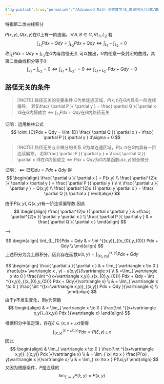 ```yaml
---
{"dg-publish":true,"permalink":"/Advanced Math 高等数学/8_曲线积分/公式/曲线积分路径无关/","tags":["高数","微积分","定理"]}
---
```


特指第二类曲线积分

<style> .container {font-family: sans-serif; text-align: center;} .button-wrapper button {z-index: 1;height: 40px; width: 100px; margin: 10px;padding: 5px;} .excalidraw .App-menu_top .buttonList { display: flex;} .excalidraw-wrapper { height: 800px; margin: 50px; position: relative;} :root[dir="ltr"] .excalidraw .layer-ui__wrapper .zen-mode-transition.App-menu_bottom--transition-left {transform: none;} </style><script src="https://cdn.jsdelivr.net/npm/react@17/umd/react.production.min.js"></script><script src="https://cdn.jsdelivr.net/npm/react-dom@17/umd/react-dom.production.min.js"></script><script type="text/javascript" src="https://cdn.jsdelivr.net/npm/@excalidraw/excalidraw@0/dist/excalidraw.production.min.js"></script><div id="曲线积分与路径无关图像excalidraw.md1"></div><script>(function(){const InitialData={"type":"excalidraw","version":2,"source":"https://github.com/zsviczian/obsidian-excalidraw-plugin/releases/tag/2.6.7","elements":[{"id":"AXKPGaypQC6Drdz55M2wG","type":"arrow","x":-261.20001220703125,"y":264.49433191844844,"width":618.4000854492188,"height":0,"angle":0,"strokeColor":"#1e1e1e","backgroundColor":"transparent","fillStyle":"solid","strokeWidth":1,"strokeStyle":"solid","roughness":0,"opacity":100,"groupIds":[],"frameId":null,"index":"a0","roundness":{"type":2},"seed":1100916469,"version":115,"versionNonce":1798051366,"isDeleted":false,"boundElements":[],"updated":1741244942741,"link":null,"locked":false,"points":[[0,0],[618.4000854492188,0]],"lastCommittedPoint":null,"startBinding":null,"endBinding":null,"startArrowhead":null,"endArrowhead":"arrow","elbowed":false},{"id":"1KoCBIPTtsvt7Sfrg5PTT","type":"arrow","x":-238.96438889509128,"y":300.86251068115234,"width":3.552713678800501e-14,"height":613.6000213623047,"angle":0,"strokeColor":"#1e1e1e","backgroundColor":"transparent","fillStyle":"solid","strokeWidth":1,"strokeStyle":"solid","roughness":0,"opacity":100,"groupIds":[],"frameId":null,"index":"a1","roundness":{"type":2},"seed":1798942485,"version":146,"versionNonce":1674801594,"isDeleted":false,"boundElements":[],"updated":1741244938959,"link":null,"locked":false,"points":[[0,0],[3.552713678800501e-14,-613.6000213623047]],"lastCommittedPoint":null,"startBinding":null,"endBinding":null,"startArrowhead":null,"endArrowhead":"arrow","elbowed":false},{"id":"Shj09ciC","type":"text","x":365.378465629145,"y":249.38334881828558,"width":12,"height":25,"angle":0,"strokeColor":"#1e1e1e","backgroundColor":"transparent","fillStyle":"solid","strokeWidth":1,"strokeStyle":"solid","roughness":0,"opacity":100,"groupIds":[],"frameId":null,"index":"a2","roundness":null,"seed":1572611867,"version":71,"versionNonce":1462521254,"isDeleted":false,"boundElements":[],"updated":1741245046841,"link":null,"locked":false,"text":"x","rawText":"x","fontSize":20,"fontFamily":5,"textAlign":"left","verticalAlign":"top","containerId":null,"originalText":"x","autoResize":true,"lineHeight":1.25},{"id":"IslR5yBa","type":"text","x":-219.76715557985563,"y":-312.0265604709993,"width":11,"height":25,"angle":0,"strokeColor":"#1e1e1e","backgroundColor":"transparent","fillStyle":"solid","strokeWidth":1,"strokeStyle":"solid","roughness":0,"opacity":100,"groupIds":[],"frameId":null,"index":"a3","roundness":null,"seed":1922651707,"version":35,"versionNonce":2071283494,"isDeleted":false,"boundElements":[],"updated":1741245049356,"link":null,"locked":false,"text":"y","rawText":"y","fontSize":20,"fontFamily":5,"textAlign":"left","verticalAlign":"top","containerId":null,"originalText":"y","autoResize":true,"lineHeight":1.25},{"id":"Ie8om-_7Og6-_wZwSEtVd","type":"ellipse","x":-161.11677605699217,"y":-214.90099687562136,"width":427.44579782181324,"height":432.4233755290211,"angle":0,"strokeColor":"#1e1e1e","backgroundColor":"transparent","fillStyle":"solid","strokeWidth":1,"strokeStyle":"solid","roughness":0,"opacity":100,"groupIds":[],"frameId":null,"index":"a4","roundness":{"type":2},"seed":638403750,"version":71,"versionNonce":1107564410,"isDeleted":false,"boundElements":null,"updated":1741244951140,"link":null,"locked":false},{"id":"tuYAPkcy","type":"text","x":41.717812544394405,"y":-24.510269470677258,"width":16,"height":25,"angle":0,"strokeColor":"#1e1e1e","backgroundColor":"transparent","fillStyle":"solid","strokeWidth":1,"strokeStyle":"solid","roughness":0,"opacity":100,"groupIds":[],"frameId":null,"index":"a5","roundness":null,"seed":367788282,"version":13,"versionNonce":182212070,"isDeleted":false,"boundElements":null,"updated":1741244958386,"link":null,"locked":false,"text":"D","rawText":"D","fontSize":20,"fontFamily":5,"textAlign":"left","verticalAlign":"top","containerId":null,"originalText":"D","autoResize":true,"lineHeight":1.25},{"id":"FAoHS4jV","type":"text","x":-88.3202984243282,"y":127.30453332129457,"width":14,"height":25,"angle":0,"strokeColor":"#1e1e1e","backgroundColor":"transparent","fillStyle":"solid","strokeWidth":1,"strokeStyle":"solid","roughness":0,"opacity":100,"groupIds":[],"frameId":null,"index":"a6","roundness":null,"seed":1795200102,"version":6,"versionNonce":1854248166,"isDeleted":false,"boundElements":[{"id":"fb0bD3aVwcfucaEUieS2I","type":"arrow"},{"id":"3jJ2p137xDEN3qcbL23HY","type":"arrow"}],"updated":1741245024139,"link":null,"locked":false,"text":"A","rawText":"A","fontSize":20,"fontFamily":5,"textAlign":"left","verticalAlign":"top","containerId":null,"originalText":"A","autoResize":true,"lineHeight":1.25},{"id":"sdThhSZE","type":"text","x":167.40059938930904,"y":19.043137910557505,"width":16,"height":25,"angle":0,"strokeColor":"#1e1e1e","backgroundColor":"transparent","fillStyle":"solid","strokeWidth":1,"strokeStyle":"solid","roughness":0,"opacity":100,"groupIds":[],"frameId":null,"index":"a7","roundness":null,"seed":638222330,"version":6,"versionNonce":1990595430,"isDeleted":false,"boundElements":[{"id":"fb0bD3aVwcfucaEUieS2I","type":"arrow"},{"id":"3jJ2p137xDEN3qcbL23HY","type":"arrow"}],"updated":1741245024139,"link":null,"locked":false,"text":"B","rawText":"B","fontSize":20,"fontFamily":5,"textAlign":"left","verticalAlign":"top","containerId":null,"originalText":"B","autoResize":true,"lineHeight":1.25},{"id":"fb0bD3aVwcfucaEUieS2I","type":"arrow","x":-64.05480588010687,"y":147.83688412089862,"width":229.58881066237086,"height":103.90602381745629,"angle":0,"strokeColor":"#1971c2","backgroundColor":"transparent","fillStyle":"solid","strokeWidth":1,"strokeStyle":"solid","roughness":0,"opacity":100,"groupIds":[],"frameId":null,"index":"a8","roundness":{"type":2},"seed":694607910,"version":261,"versionNonce":271781242,"isDeleted":false,"boundElements":null,"updated":1741245012131,"link":null,"locked":false,"points":[[0,0],[61.5969574598667,6.844101110043766],[133.1490228646764,4.977506502998779],[178.5690960571652,-17.421343964704818],[214.65614874495634,-57.86386318472216],[229.58881066237086,-97.06192270741252]],"lastCommittedPoint":[225.85566891775358,-96.43974032822177],"startBinding":{"elementId":"FAoHS4jV","focus":0.4604659451196609,"gap":10.265492544221331,"fixedPoint":null},"endBinding":{"elementId":"sdThhSZE","focus":0.1990414538519352,"gap":6.7318235029285916,"fixedPoint":null},"startArrowhead":null,"endArrowhead":"arrow","elbowed":false},{"id":"3jJ2p137xDEN3qcbL23HY","type":"arrow","x":-85.20933905890166,"y":121.7047969696323,"width":260.6984043166359,"height":272.5200356644149,"angle":0,"strokeColor":"#1971c2","backgroundColor":"transparent","fillStyle":"solid","strokeWidth":1,"strokeStyle":"solid","roughness":0,"opacity":100,"groupIds":[],"frameId":null,"index":"a9","roundness":{"type":2},"seed":862407270,"version":221,"versionNonce":1619914426,"isDeleted":false,"boundElements":null,"updated":1741245024147,"link":null,"locked":false,"points":[[0,0],[-0.6221823791907468,-51.641896984396396],[7.466283489234513,-139.37096533026573],[80.8849435010892,-253.85427947185582],[173.59154208469374,-272.5200356644149],[234.56631716536964,-199.72358176648729],[260.07622193744515,-109.50576016911856]],"lastCommittedPoint":[260.07622193744515,-109.50576016911856],"startBinding":{"elementId":"FAoHS4jV","focus":-0.5133799442223738,"gap":5.599736351662273,"fixedPoint":null},"endBinding":{"elementId":"sdThhSZE","focus":0.4279342933531048,"gap":6.844101110043766,"fixedPoint":null},"startArrowhead":null,"endArrowhead":"arrow","elbowed":false},{"id":"EP3OylkL","type":"text","x":100.82604048749806,"y":149.0812963487529,"width":19.399978637695312,"height":25,"angle":0,"strokeColor":"#1971c2","backgroundColor":"transparent","fillStyle":"solid","strokeWidth":1,"strokeStyle":"solid","roughness":0,"opacity":100,"groupIds":[],"frameId":null,"index":"aA","roundness":null,"seed":487851898,"version":53,"versionNonce":1464346982,"isDeleted":false,"boundElements":null,"updated":1741245038192,"link":null,"locked":false,"text":"L1","rawText":"L1","fontSize":20,"fontFamily":5,"textAlign":"left","verticalAlign":"top","containerId":null,"originalText":"L1","autoResize":true,"lineHeight":1.25},{"id":"6tD5OW0l","type":"text","x":-108.23046684474147,"y":-82.99631503459014,"width":24.8599853515625,"height":25,"angle":0,"strokeColor":"#1971c2","backgroundColor":"transparent","fillStyle":"solid","strokeWidth":1,"strokeStyle":"solid","roughness":0,"opacity":100,"groupIds":[],"frameId":null,"index":"aB","roundness":null,"seed":456905082,"version":14,"versionNonce":61461498,"isDeleted":false,"boundElements":null,"updated":1741245043474,"link":null,"locked":false,"text":"L2","rawText":"L2","fontSize":20,"fontFamily":5,"textAlign":"left","verticalAlign":"top","containerId":null,"originalText":"L2","autoResize":true,"lineHeight":1.25}],"appState":{"theme":"dark","viewBackgroundColor":"#ffffff","currentItemStrokeColor":"#1971c2","currentItemBackgroundColor":"transparent","currentItemFillStyle":"solid","currentItemStrokeWidth":1,"currentItemStrokeStyle":"solid","currentItemRoughness":0,"currentItemOpacity":100,"currentItemFontFamily":5,"currentItemFontSize":20,"currentItemTextAlign":"left","currentItemStartArrowhead":null,"currentItemEndArrowhead":"arrow","currentItemArrowType":"round","scrollX":362.784707426871,"scrollY":331.34809343600557,"zoom":{"value":1.285777},"currentItemRoundness":"round","gridSize":null,"gridStep":5,"gridModeEnabled":false,"gridColor":{"Bold":"rgba(217, 217, 217, 0.5)","Regular":"rgba(230, 230, 230, 0.5)"},"currentStrokeOptions":null,"frameRendering":{"enabled":true,"clip":true,"name":true,"outline":true},"objectsSnapModeEnabled":false,"activeTool":{"type":"selection","customType":null,"locked":false,"lastActiveTool":null}},"files":{}};InitialData.scrollToContent=true;App=()=>{const e=React.useRef(null),t=React.useRef(null),[n,i]=React.useState({width:void 0,height:void 0});return React.useEffect(()=>{i({width:t.current.getBoundingClientRect().width,height:t.current.getBoundingClientRect().height});const e=()=>{i({width:t.current.getBoundingClientRect().width,height:t.current.getBoundingClientRect().height})};return window.addEventListener("resize",e),()=>window.removeEventListener("resize",e)},[t]),React.createElement(React.Fragment,null,React.createElement("div",{className:"excalidraw-wrapper",ref:t},React.createElement(ExcalidrawLib.Excalidraw,{ref:e,width:n.width,height:n.height,initialData:InitialData,viewModeEnabled:!0,zenModeEnabled:!0,gridModeEnabled:!1})))},excalidrawWrapper=document.getElementById("曲线积分与路径无关图像excalidraw.md1");ReactDOM.render(React.createElement(App),excalidrawWrapper);})();</script>

$P(x,y),Q(x,y)$在$G$上有一阶连偏，$\forall A,B \in G ,\forall L_{1},L_{2}$
若
$$
\int_{L_{1}}Pdx + Qdy = \int_{L_{2}} Pdx + Qdy  \Leftrightarrow  \int_{L_{1}} - \int_{L_{2}} = 0
$$
称$\int_{L}Pdx + Qdy = \int_{L_{2}}$在$G$内与路径无关
可以推出，$G$内任意一条封闭的曲线，其第二类曲线积分等于$0$
$$
\int_{L_{1}} - \int_{L_{2}} = 0 \Leftrightarrow \int_{L_{1}} + \int_{L_{2}^{-}} = 0\Leftrightarrow  \int_{L_{1} + L_{2}^{-}}Pdx + Qdy = 0
$$

## 路径无关的条件


> [!NOTE] 路径无关的充要条件
> $G$为单连通区域，$P(x,t)$在$G$内具有一阶连续偏导。
> 若$\frac{ \partial P }{ \partial y } = \frac{ \partial Q }{ \partial x }$在$G$内恒成立$\Leftrightarrow \int_{L_{1}}Pdx + Qdy$在$G$内路径无关

证明：运用格林公式
$$
\oint_{C}Pdx + Qdy = \iint_{D} \frac{ \partial Q }{ \partial x } - \frac{ \partial P }{ \partial y } d\sigma = 0 
$$

> [!NOTE] 路径无关与全微分的关系
> $G$为单连通区域，$P(x,t)$在$G$内具有一阶连续偏导。
> 若$\frac{ \partial P }{ \partial y } = \frac{ \partial Q }{ \partial x }$在$G$内恒成立$\Leftrightarrow Pdx + Qdy$为$G$内某函数$u(x,y)$的全微分

证明：
$\impliedby$ 
已知$du  = Pdx + Qdy$
得
$$
\begin{align}
\frac{ \partial u }{ \partial x } = P(x,y) \\
\frac{ \partial^{2}u }{ \partial x \partial y  } = \frac{ \partial P }{ \partial y } \\
 \\
\frac{ \partial u }{ \partial y } = Q(x,y) \\
\frac{ \partial^{2}u }{ \partial y \partial x  } = \frac{ \partial Q }{ \partial x } 
\end{align}
$$

由于$P(x,y),Q(x,y)$有一阶连续偏导数
因此
$$
\begin{align}
 \frac{ \partial^{2}u }{ \partial x \partial y  } & =\frac{ \partial^{2}u }{ \partial y \partial x  } \\
\frac{ \partial P }{ \partial y }  & = \frac{ \partial Q }{ \partial x } 
\end{align}
$$

<div id="曲线积分与路径无关_全微分excalidraw.md2"></div><script>(function(){const InitialData={"type":"excalidraw","version":2,"source":"https://github.com/zsviczian/obsidian-excalidraw-plugin/releases/tag/2.6.7","elements":[{"id":"AXKPGaypQC6Drdz55M2wG","type":"arrow","x":-261.20001220703125,"y":264.49433191844844,"width":618.4000854492188,"height":0,"angle":0,"strokeColor":"#1e1e1e","backgroundColor":"transparent","fillStyle":"solid","strokeWidth":1,"strokeStyle":"solid","roughness":0,"opacity":100,"groupIds":[],"frameId":null,"index":"a0","roundness":{"type":2},"seed":1100916469,"version":115,"versionNonce":1798051366,"isDeleted":false,"boundElements":[],"updated":1741244942741,"link":null,"locked":false,"points":[[0,0],[618.4000854492188,0]],"lastCommittedPoint":null,"startBinding":null,"endBinding":null,"startArrowhead":null,"endArrowhead":"arrow","elbowed":false},{"id":"1KoCBIPTtsvt7Sfrg5PTT","type":"arrow","x":-238.96438889509128,"y":300.86251068115234,"width":3.552713678800501e-14,"height":613.6000213623047,"angle":0,"strokeColor":"#1e1e1e","backgroundColor":"transparent","fillStyle":"solid","strokeWidth":1,"strokeStyle":"solid","roughness":0,"opacity":100,"groupIds":[],"frameId":null,"index":"a1","roundness":{"type":2},"seed":1798942485,"version":146,"versionNonce":1674801594,"isDeleted":false,"boundElements":[],"updated":1741244938959,"link":null,"locked":false,"points":[[0,0],[3.552713678800501e-14,-613.6000213623047]],"lastCommittedPoint":null,"startBinding":null,"endBinding":null,"startArrowhead":null,"endArrowhead":"arrow","elbowed":false},{"id":"Shj09ciC","type":"text","x":365.378465629145,"y":249.38334881828558,"width":12,"height":25,"angle":0,"strokeColor":"#1e1e1e","backgroundColor":"transparent","fillStyle":"solid","strokeWidth":1,"strokeStyle":"solid","roughness":0,"opacity":100,"groupIds":[],"frameId":null,"index":"a2","roundness":null,"seed":1572611867,"version":71,"versionNonce":1462521254,"isDeleted":false,"boundElements":[],"updated":1741245046841,"link":null,"locked":false,"text":"x","rawText":"x","fontSize":20,"fontFamily":5,"textAlign":"left","verticalAlign":"top","containerId":null,"originalText":"x","autoResize":true,"lineHeight":1.25},{"id":"IslR5yBa","type":"text","x":-219.76715557985563,"y":-312.0265604709993,"width":11,"height":25,"angle":0,"strokeColor":"#1e1e1e","backgroundColor":"transparent","fillStyle":"solid","strokeWidth":1,"strokeStyle":"solid","roughness":0,"opacity":100,"groupIds":[],"frameId":null,"index":"a3","roundness":null,"seed":1922651707,"version":35,"versionNonce":2071283494,"isDeleted":false,"boundElements":[],"updated":1741245049356,"link":null,"locked":false,"text":"y","rawText":"y","fontSize":20,"fontFamily":5,"textAlign":"left","verticalAlign":"top","containerId":null,"originalText":"y","autoResize":true,"lineHeight":1.25},{"id":"Ie8om-_7Og6-_wZwSEtVd","type":"ellipse","x":-161.11677605699217,"y":-214.90099687562136,"width":427.44579782181324,"height":432.4233755290211,"angle":0,"strokeColor":"#1e1e1e","backgroundColor":"transparent","fillStyle":"solid","strokeWidth":1,"strokeStyle":"solid","roughness":0,"opacity":100,"groupIds":[],"frameId":null,"index":"a4","roundness":{"type":2},"seed":638403750,"version":71,"versionNonce":1107564410,"isDeleted":false,"boundElements":[],"updated":1741244951140,"link":null,"locked":false},{"id":"tuYAPkcy","type":"text","x":46.05616825852769,"y":-24.510269470677258,"width":16,"height":25,"angle":0,"strokeColor":"#1e1e1e","backgroundColor":"transparent","fillStyle":"solid","strokeWidth":1,"strokeStyle":"solid","roughness":0,"opacity":100,"groupIds":[],"frameId":null,"index":"a5","roundness":null,"seed":367788282,"version":16,"versionNonce":206717862,"isDeleted":false,"boundElements":[],"updated":1741247120133,"link":null,"locked":false,"text":"D","rawText":"D","fontSize":20,"fontFamily":5,"textAlign":"left","verticalAlign":"top","containerId":null,"originalText":"D","autoResize":true,"lineHeight":1.25},{"id":"FAoHS4jV","type":"text","x":-88.3202984243282,"y":127.30453332129457,"width":14,"height":25,"angle":0,"strokeColor":"#1e1e1e","backgroundColor":"transparent","fillStyle":"solid","strokeWidth":1,"strokeStyle":"solid","roughness":0,"opacity":100,"groupIds":[],"frameId":null,"index":"a6","roundness":null,"seed":1795200102,"version":7,"versionNonce":1462482170,"isDeleted":false,"boundElements":[{"id":"fb0bD3aVwcfucaEUieS2I","type":"arrow"}],"updated":1741247055506,"link":null,"locked":false,"text":"A","rawText":"A","fontSize":20,"fontFamily":5,"textAlign":"left","verticalAlign":"top","containerId":null,"originalText":"A","autoResize":true,"lineHeight":1.25},{"id":"fb0bD3aVwcfucaEUieS2I","type":"arrow","x":-65.91408092136498,"y":146.59736742672652,"width":236.40624704937926,"height":104.5257821645423,"angle":0,"strokeColor":"#1971c2","backgroundColor":"transparent","fillStyle":"solid","strokeWidth":1,"strokeStyle":"solid","roughness":0,"opacity":100,"groupIds":[],"frameId":null,"index":"a8","roundness":{"type":2},"seed":694607910,"version":290,"versionNonce":1838167482,"isDeleted":false,"boundElements":[],"updated":1741247080534,"link":null,"locked":false,"points":[[0,0],[64.07603813274181,8.083617804215862],[135.6281035375515,6.2170231971708745],[181.04817673004032,-16.18182727053272],[217.13522941783145,-56.62434649055007],[236.40624704937926,-96.44216436032644]],"lastCommittedPoint":null,"startBinding":{"elementId":"FAoHS4jV","focus":0.3623404674177951,"gap":8.406217502963216,"fixedPoint":null},"endBinding":null,"startArrowhead":null,"endArrowhead":"arrow","elbowed":false},{"id":"EP3OylkL","type":"text","x":100.82604048749806,"y":149.0812963487529,"width":19.399978637695312,"height":25,"angle":0,"strokeColor":"#1971c2","backgroundColor":"transparent","fillStyle":"solid","strokeWidth":1,"strokeStyle":"solid","roughness":0,"opacity":100,"groupIds":[],"frameId":null,"index":"aA","roundness":null,"seed":487851898,"version":53,"versionNonce":1464346982,"isDeleted":false,"boundElements":[],"updated":1741245038192,"link":null,"locked":false,"text":"L1","rawText":"L1","fontSize":20,"fontFamily":5,"textAlign":"left","verticalAlign":"top","containerId":null,"originalText":"L1","autoResize":true,"lineHeight":1.25},{"id":"B1f5bRtE","type":"image","x":-106.2387708401098,"y":103.19860076917303,"width":51,"height":16,"angle":0,"strokeColor":"#000000","backgroundColor":"transparent","fillStyle":"hachure","strokeWidth":1,"strokeStyle":"solid","roughness":1,"opacity":100,"roundness":null,"seed":10176,"version":27,"versionNonce":1632690598,"updated":1741247105146,"isDeleted":false,"groupIds":[],"boundElements":[],"link":null,"locked":false,"fileId":"56cdad0b3203c356686562c4efa4a999bc57b166","scale":[1,1],"index":"aD","frameId":null,"status":"pending","crop":null},{"id":"JKuMug1X","type":"image","x":154.2463177341512,"y":26.34740725949524,"width":37,"height":16,"angle":0,"strokeColor":"#000000","backgroundColor":"transparent","fillStyle":"hachure","strokeWidth":1,"strokeStyle":"solid","roughness":1,"opacity":100,"roundness":null,"seed":78562,"version":33,"versionNonce":1355787770,"updated":1741247116032,"isDeleted":false,"groupIds":[],"boundElements":[],"link":null,"locked":false,"fileId":"a05a1f52642a5426b9db0a89075deab28e3e44cb","scale":[1,1],"index":"aE","frameId":null,"status":"pending","crop":null}],"appState":{"theme":"dark","viewBackgroundColor":"#ffffff","currentItemStrokeColor":"#1971c2","currentItemBackgroundColor":"transparent","currentItemFillStyle":"solid","currentItemStrokeWidth":1,"currentItemStrokeStyle":"solid","currentItemRoughness":0,"currentItemOpacity":100,"currentItemFontFamily":5,"currentItemFontSize":20,"currentItemTextAlign":"left","currentItemStartArrowhead":null,"currentItemEndArrowhead":"arrow","currentItemArrowType":"round","scrollX":367.03275133986637,"scrollY":328.88495942500026,"zoom":{"value":1.290806},"currentItemRoundness":"round","gridSize":null,"gridStep":5,"gridModeEnabled":false,"gridColor":{"Bold":"rgba(217, 217, 217, 0.5)","Regular":"rgba(230, 230, 230, 0.5)"},"currentStrokeOptions":null,"frameRendering":{"enabled":true,"clip":true,"name":true,"outline":true},"objectsSnapModeEnabled":false,"activeTool":{"type":"selection","customType":null,"locked":false,"lastActiveTool":null}},"files":{}};InitialData.scrollToContent=true;App=()=>{const e=React.useRef(null),t=React.useRef(null),[n,i]=React.useState({width:void 0,height:void 0});return React.useEffect(()=>{i({width:t.current.getBoundingClientRect().width,height:t.current.getBoundingClientRect().height});const e=()=>{i({width:t.current.getBoundingClientRect().width,height:t.current.getBoundingClientRect().height})};return window.addEventListener("resize",e),()=>window.removeEventListener("resize",e)},[t]),React.createElement(React.Fragment,null,React.createElement("div",{className:"excalidraw-wrapper",ref:t},React.createElement(ExcalidrawLib.Excalidraw,{ref:e,width:n.width,height:n.height,initialData:InitialData,viewModeEnabled:!0,zenModeEnabled:!0,gridModeEnabled:!1})))},excalidrawWrapper=document.getElementById("曲线积分与路径无关_全微分excalidraw.md2");ReactDOM.render(React.createElement(App),excalidrawWrapper);})();</script>

$\implies$

$$
\begin{align}
\int_{L_{1}}Pdx + Qdy &  = \int ^{(x,y)}_{(x_{0},y_{0})} Pdx + Qdy \\
\end{align}
$$
上述积分为变上限积分，因此存在函数$u(x,y) = \int ^{(x,y)}_{(x_{0},y_{0})} Pdx + Qdy$

$$
\begin{align}
\frac{ \partial u }{ \partial x } &  = \lim_{ \vartriangle x \to 0 } \frac{u(x+ \vartriangle x , y) - u(x,y)}{\vartriangle  x} \\
 & =\lim_{ \vartriangle x \to 0 } \frac{\int ^{(x+\vartriangle x,y)}_{(x_{0},y_{0})} Pdx + Qdy - \int ^{(x,y)}_{(x_{0},y_{0})} Pdx + Qdy}{\vartriangle x} \\
 & = \lim_{ \vartriangle x \to 0 } \frac{ \int ^{(x+\vartriangle x,y)}_{(x,y)} Pdx + Qdy }{\vartriangle x} \\
\end{align}
$$
由于$y$不发生变化，则$y$为常数
$$
\begin{align}
 &  = \lim_{ \vartriangle x \to 0 } \frac{\int ^{(x+\vartriangle x,y)}_{(x,y)} Pdx }{\vartriangle  x}
\end{align}
$$

根据积分中值定理，存在$\xi \in (x,x+\vartriangle x)$使得
$$
\int ^{(x+\vartriangle x,y)}_{(x,y)} Pdx = P(\xi ,y )\vartriangle  x
$$
因此
$$
\begin{align}
  & \lim_{ \vartriangle x \to 0 } \frac{\int ^{(x+\vartriangle x,y)}_{(x,y)} Pdx }{\vartriangle  x} \\
&  = \lim_{ \xi \to x } \frac{P(\xi , y)\vartriangle x }{\vartriangle  x} \\
 & = \lim_{ \xi \to x } P(\xi,y)
\end{align}
$$
又因为根据条件，$P$是连续的
$$
\lim_{ \xi \to x } P(\xi,y) = P(x,y)
$$

